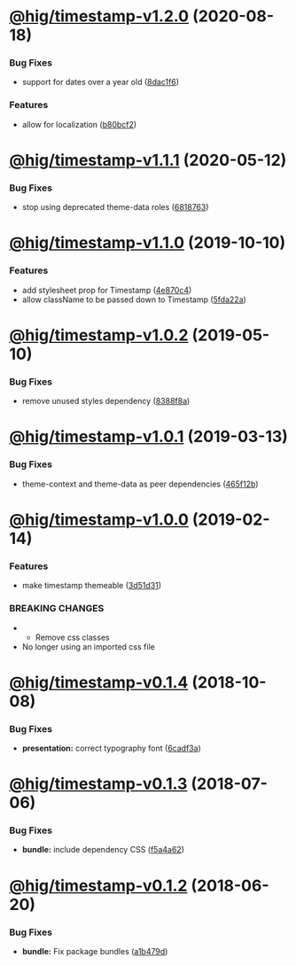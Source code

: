 # [@hig/timestamp-v1.2.0](https://github.com/Autodesk/hig/compare/@hig/timestamp@1.1.1...@hig/timestamp@1.2.0) (2020-08-18)


### Bug Fixes

* support for dates over a year old ([8dac1f6](https://github.com/Autodesk/hig/commit/8dac1f6))


### Features

* allow for localization ([b80bcf2](https://github.com/Autodesk/hig/commit/b80bcf2))

# [@hig/timestamp-v1.1.1](https://github.com/Autodesk/hig/compare/@hig/timestamp@1.1.0...@hig/timestamp@1.1.1) (2020-05-12)


### Bug Fixes

* stop using deprecated theme-data roles ([6818763](https://github.com/Autodesk/hig/commit/6818763))

# [@hig/timestamp-v1.1.0](https://github.com/Autodesk/hig/compare/@hig/timestamp@1.0.2...@hig/timestamp@1.1.0) (2019-10-10)


### Features

* add stylesheet prop for Timestamp ([4e870c4](https://github.com/Autodesk/hig/commit/4e870c4))
* allow className to be passed down to Timestamp ([5fda22a](https://github.com/Autodesk/hig/commit/5fda22a))

# [@hig/timestamp-v1.0.2](https://github.com/Autodesk/hig/compare/@hig/timestamp@1.0.1...@hig/timestamp@1.0.2) (2019-05-10)


### Bug Fixes

* remove unused styles dependency ([8388f8a](https://github.com/Autodesk/hig/commit/8388f8a))

# [@hig/timestamp-v1.0.1](https://github.com/Autodesk/hig/compare/@hig/timestamp@1.0.0...@hig/timestamp@1.0.1) (2019-03-13)


### Bug Fixes

* theme-context and theme-data as peer dependencies ([465f12b](https://github.com/Autodesk/hig/commit/465f12b))

# [@hig/timestamp-v1.0.0](https://github.com/Autodesk/hig/compare/@hig/timestamp@0.1.4...@hig/timestamp@1.0.0) (2019-02-14)


### Features

* make timestamp themeable ([3d51d31](https://github.com/Autodesk/hig/commit/3d51d31))


### BREAKING CHANGES

* * Remove css classes
* No longer using an imported css file

# [@hig/timestamp-v0.1.4](https://github.com/Autodesk/hig/compare/@hig/timestamp@0.1.3...@hig/timestamp@0.1.4) (2018-10-08)


### Bug Fixes

* **presentation:** correct typography font ([6cadf3a](https://github.com/Autodesk/hig/commit/6cadf3a))

<a name="@hig/timestamp-v0.1.3"></a>
# [@hig/timestamp-v0.1.3](https://github.com/Autodesk/hig/compare/@hig/timestamp@0.1.2...@hig/timestamp@0.1.3) (2018-07-06)


### Bug Fixes

* **bundle:** include dependency CSS ([f5a4a62](https://github.com/Autodesk/hig/commit/f5a4a62))

<a name="@hig/timestamp-v0.1.2"></a>
# [@hig/timestamp-v0.1.2](https://github.com/Autodesk/hig/compare/@hig/timestamp@0.1.1...@hig/timestamp@0.1.2) (2018-06-20)


### Bug Fixes

* **bundle:** Fix package bundles ([a1b479d](https://github.com/Autodesk/hig/commit/a1b479d))
